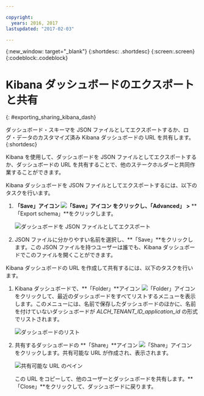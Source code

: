 ```yaml
---

copyright:
  years: 2016, 2017
lastupdated: "2017-02-03"

---
```


<!-- Common attributes used in the template are defined as follows: -->
{:new_window: target="_blank"}
{:shortdesc: .shortdesc}
{:screen:.screen}
{:codeblock:.codeblock}


# Kibana ダッシュボードのエクスポートと共有
<!-- for example, Uploading your data -->
{: #exporting_sharing_kibana_dash}
<!-- Provide an appropriate ID above -->

<!-- The short description section should include a sentence describing why this task is needed. For search engine optimization, include the service long name and "Bluemix". For example: -->

ダッシュボード・スキーマを JSON ファイルとしてエクスポートするか、ログ・データのカスタマイズ済み Kibana ダッシュボードの URL を共有します。
{:shortdesc}

<!-- Include a sentence to briefly introduce the steps/subtopics. Example: -->
Kibana を使用して、ダッシュボードを JSON ファイルとしてエクスポートするか、ダッシュボードの URL を共有することで、他のステークホルダーと共同作業することができます。

Kibana ダッシュボードを JSON ファイルとしてエクスポートするには、以下のタスクを行います。

1. **「Save」**アイコン ![「Save」アイコン](images/logging_save.jpg) をクリックし、**「Advanced」** **>** **「Export schema」**をクリックします。

    ![ダッシュボードを JSON ファイルとしてエクスポート](images/logging_export_json.jpg)

2. JSON ファイルに分かりやすい名前を選択し、**「Save」**をクリックします。この JSON ファイルを持つユーザーは誰でも、Kibana ダッシュボードでこのファイルを開くことができます。 

Kibana ダッシュボードの URL を作成して共有するには、以下のタスクを行います。

1. Kibana ダッシュボードで、**「Folder」**アイコン ![「Folder」アイコン](images/logging_folder.jpg) をクリックして、最近のダッシュボードをすべてリストするメニューを表示します。このメニューには、名前で保存したダッシュボードのほかに、名前を付けていないダッシュボードが *ALCH_TENANT_ID_application_id* の形式でリストされます。 

    ![ダッシュボードのリスト](images/logging_list_of_dashboards.jpg)

2. 共有するダッシュボードの **「Share」**アイコン ![「Share」アイコン](images/logging_create_url.jpg) をクリックします。共有可能な URL が作成され、表示されます。 

    ![共有可能な URL のペイン](images/logging_shareable_link_popup.jpg)

    この URL をコピーして、他のユーザーとダッシュボードを共有します。**「Close」**をクリックして、ダッシュボードに戻ります。
